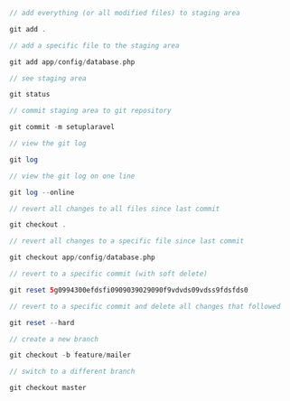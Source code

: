 

```php
// add everything (or all modified files) to staging area 

git add .
```

```php
// add a specific file to the staging area

git add app/config/database.php
```

```php
// see staging area

git status
```

```php
// commit staging area to git repository

git commit -m setuplaravel
```

```php
// view the git log

git log
```

``` php
// view the git log on one line

git log --online
```

```php
// revert all changes to all files since last commit

git checkout .
```

```php
// revert all changes to a specific file since last commit

git checkout app/config/database.php
```

```php
// revert to a specific commit (with soft delete)

git reset 5g0994300efdsfi0909039029090f9vdvds09vdss9fdsfds0
```

```php
// revert to a specific commit and delete all changes that followed

git reset --hard
```

```php
// create a new branch

git checkout -b feature/mailer
```

```php
// switch to a different branch

git checkout master
```


